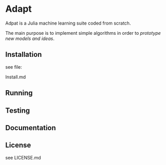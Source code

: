 Adapt
==============================

Adpat is a Julia machine learning suite coded from scratch.

The main purpose is to implement simple algorithms in order to
*prototype new models and ideas*.



Installation
-----------------

see file:

  Install.md


Running
-----------------


Testing
-----------------


Documentation
---------------



License
---------------


see LICENSE.md

